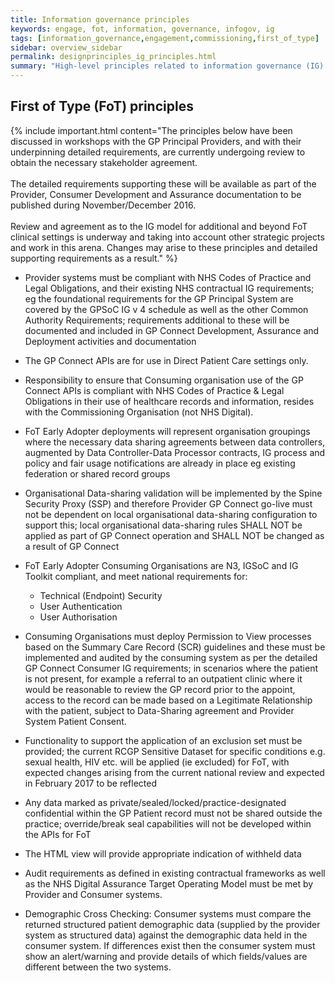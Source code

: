 ```yaml
---
title: Information governance principles
keywords: engage, fot, information, governance, infogov, ig
tags: [information_governance,engagement,commissioning,first_of_type]
sidebar: overview_sidebar
permalink: designprinciples_ig_principles.html
summary: "High-level principles related to information governance (IG) of data with-in the system for FoT"
---
```


## First of Type (FoT) principles ##

{% include important.html content="The principles below have been discussed in workshops with the GP Principal Providers, and with their underpinning detailed requirements, are currently undergoing review to obtain the  necessary stakeholder agreement.<br/><br/>
The detailed requirements supporting these will be available as part of the Provider, Consumer Development and Assurance documentation to be published during November/December 2016.<br/><br/>
Review and agreement as to the IG model for additional and beyond FoT clinical settings is underway and taking into account other strategic projects and work in this arena.  Changes may arise to these principles and detailed supporting requirements as a result." %}

 
- Provider systems must be compliant with NHS Codes of Practice and Legal Obligations, and their existing NHS contractual IG requirements;  eg the foundational requirements for the GP Principal System  are covered by the GPSoC IG v 4 schedule as well as the other Common Authority  Requirements; requirements additional to these will be documented and  included in GP Connect Development, Assurance and Deployment  activities and documentation  

- The GP Connect APIs are for use in Direct Patient Care settings only.

- Responsibility to ensure that Consuming organisation use of the GP Connect APIs is compliant with NHS Codes of Practice & Legal Obligations in their use of healthcare records and information, resides with the Commissioning Organisation (not NHS Digital).

- FoT Early Adopter deployments will represent organisation groupings where the necessary data sharing agreements between data controllers, augmented by Data Controller-Data Processor contracts, IG process and policy and fair usage notifications are already in place eg existing federation or shared record groups

- Organisational Data-sharing validation will be implemented by the Spine Security Proxy (SSP) and therefore Provider GP Connect go-live must not be dependent on local organisational data-sharing configuration to support this;  local organisational data-sharing rules SHALL NOT be applied as part of GP Connect operation and SHALL NOT be changed as a result of GP Connect 

- FoT Early Adopter Consuming Organisations are  N3, IGSoC and IG Toolkit compliant, and meet national requirements for:
  - Technical (Endpoint) Security
  - User Authentication 
  - User Authorisation

- Consuming Organisations must deploy Permission to View processes based on the Summary Care Record (SCR) guidelines and these must be implemented and audited by the consuming system as per the detailed GP Connect Consumer IG requirements; in scenarios where the patient is not present, for example a referral to an outpatient clinic where it would be reasonable to review the GP record prior to the appoint, access to the record can be made based on a Legitimate Relationship with the patient, subject to Data-Sharing agreement and Provider System Patient Consent.

- Functionality to support the application of an exclusion set must be provided;  the current RCGP Sensitive Dataset for specific conditions e.g. sexual health, HIV etc. will be applied (ie excluded) for FoT, with expected changes arising from the current national review and expected in February 2017 to be reflected 

- Any data marked as private/sealed/locked/practice-designated confidential within the GP Patient record must not be shared outside the practice;   override/break seal capabilities will not be developed within the APIs for FoT

- The HTML view will provide appropriate indication of withheld data 

- Audit requirements as defined in existing contractual frameworks as well as the NHS Digital Assurance Target Operating Model must be met by Provider and Consumer systems.

- Demographic Cross Checking: Consumer systems must compare the returned structured patient demographic data (supplied by the provider system as structured data) against the demographic data held in the consumer system.
If differences exist then the consumer system must show an alert/warning and provide details of which fields/values are different between the two systems.
